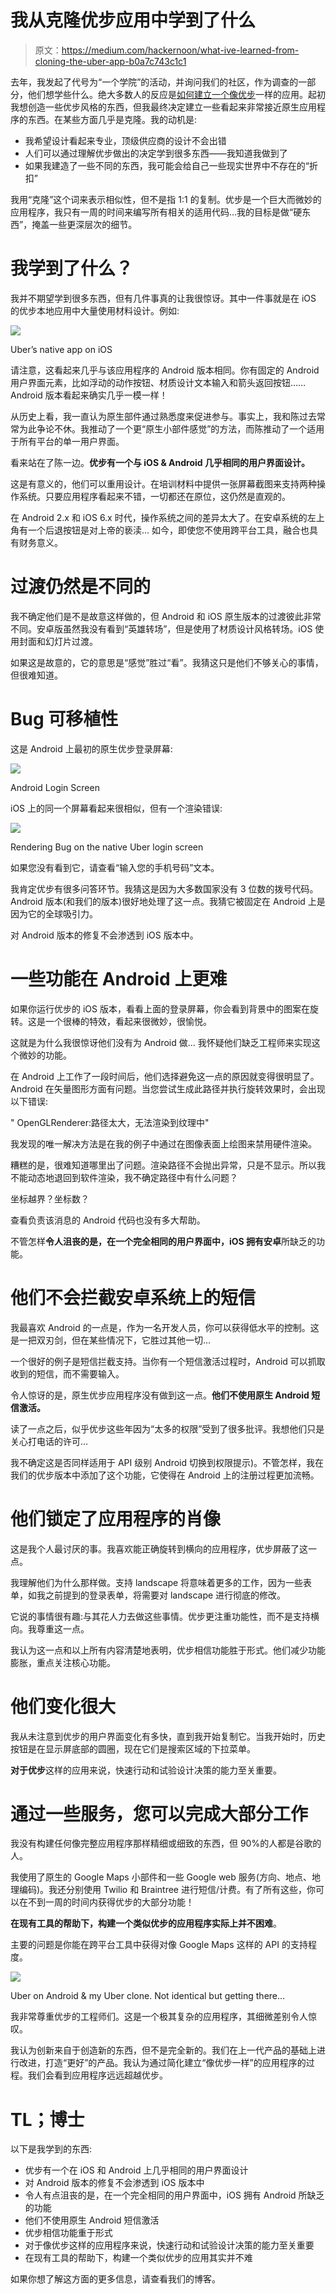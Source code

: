 # 我从克隆优步应用中学到了什么

> 原文：<https://medium.com/hackernoon/what-ive-learned-from-cloning-the-uber-app-b0a7c743c1c1>

去年，我发起了代号为“一个学院”的活动，并询问我们的社区，作为调查的一部分，他们想学些什么。绝大多数人的反应是[如何建立一个像优步](https://codenameone.teachable.com/p/build-real-world-full-stack-mobile-apps-in-java)一样的应用。起初我想创造一些优步风格的东西，但我最终决定建立一些看起来非常接近原生应用程序的东西。在某些方面几乎是克隆。我的动机是:

*   我希望设计看起来专业，顶级供应商的设计不会出错
*   人们可以通过理解优步做出的决定学到很多东西——我知道我做到了
*   如果我建造了一些不同的东西，我可能会给自己一些现实世界中不存在的“折扣”

我用“克隆”这个词来表示相似性，但不是指 1:1 的复制。优步是一个巨大而微妙的应用程序，我只有一周的时间来编写所有相关的适用代码…我的目标是做“硬东西”，掩盖一些更深层次的细节。

# 我学到了什么？

我并不期望学到很多东西，但有几件事真的让我很惊讶。其中一件事就是在 iOS 的优步本地应用中大量使用材料设计。例如:

![](img/ab68264a670925a1a6078c871a6489b7.png)

Uber’s native app on iOS

请注意，这看起来几乎与该应用程序的 Android 版本相同。你有固定的 Android 用户界面元素，比如浮动的动作按钮、材质设计文本输入和箭头返回按钮……
Android 版本看起来确实几乎一模一样！

从历史上看，我一直认为原生部件通过熟悉度来促进参与。事实上，我和陈过去常常为此争论不休。我推动了一个更“原生小部件感觉”的方法，而陈推动了一个适用于所有平台的单一用户界面。

看来站在了陈一边。**优步有一个与 iOS & Android 几乎相同的用户界面设计。**

这是有意义的，他们可以重用设计。在培训材料中提供一张屏幕截图来支持两种操作系统。只要应用程序看起来不错，一切都还在原位，这仍然是直观的。

在 Android 2.x 和 iOS 6.x 时代，操作系统之间的差异太大了。在安卓系统的左上角有一个后退按钮是对上帝的亵渎...
如今，即使您不使用跨平台工具，融合也具有财务意义。

# 过渡仍然是不同的

我不确定他们是不是故意这样做的，但 Android 和 iOS 原生版本的过渡彼此非常不同。安卓版虽然我没有看到“英雄转场”，但是使用了材质设计风格转场。iOS 使用封面和幻灯片过渡。

如果这是故意的，它的意思是“感觉”胜过“看”。我猜这只是他们不够关心的事情，但很难知道。

# Bug 可移植性

这是 Android 上最初的原生优步登录屏幕:

![](img/51be4a1f0cfd15d778ad9708e7000f74.png)

Android Login Screen

iOS 上的同一个屏幕看起来很相似，但有一个渲染错误:

![](img/4e6b229304116a95bcfd343077a87e8a.png)

Rendering Bug on the native Uber login screen

如果您没有看到它，请查看“输入您的手机号码”文本。

我肯定优步有很多问答环节。我猜这是因为大多数国家没有 3 位数的拨号代码。Android 版本(和我们的版本)很好地处理了这一点。我猜它被固定在 Android 上是因为它的全球吸引力。

对 Android 版本的修复不会渗透到 iOS 版本中。

# 一些功能在 Android 上更难

如果你运行优步的 iOS 版本，看看上面的登录屏幕，你会看到背景中的图案在旋转。这是一个很棒的特效，看起来很微妙，很愉悦。

这就是为什么我很惊讶他们没有为 Android 做…
我怀疑他们缺乏工程师来实现这个微妙的功能。

在 Android 上工作了一段时间后，他们选择避免这一点的原因就变得很明显了。Android 在矢量图形方面有问题。当您尝试生成此路径并执行旋转效果时，会出现以下错误:

" OpenGLRenderer:路径太大，无法渲染到纹理中"

我发现的唯一解决方法是在我的例子中通过在图像表面上绘图来禁用硬件渲染。

糟糕的是，很难知道哪里出了问题。渲染路径不会抛出异常，只是不显示。所以我不能动态地退回到软件渲染，我不确定路径中有什么问题？

坐标越界？坐标数？

查看负责该消息的 Android 代码也没有多大帮助。

不管怎样**令人沮丧的是，在一个完全相同的用户界面中，iOS 拥有安卓**所缺乏的功能。

# 他们不会拦截安卓系统上的短信

我最喜欢 Android 的一点是，作为一名开发人员，你可以获得低水平的控制。这是一把双刃剑，但在某些情况下，它胜过其他一切…

一个很好的例子是短信拦截支持。当你有一个短信激活过程时，Android 可以抓取收到的短信，而不需要输入。

令人惊讶的是，原生优步应用程序没有做到这一点。**他们不使用原生 Android 短信激活。**

读了一点之后，似乎优步这些年因为“太多的权限”受到了很多批评。我想他们只是关心打电话的许可…

我不确定这是否同样适用于 API 级别 Android 切换到权限提示)。不管怎样，我在我们的优步版本中添加了这个功能，它使得在 Android 上的注册过程更加流畅。

# 他们锁定了应用程序的肖像

这是我个人最讨厌的事。我喜欢能正确旋转到横向的应用程序，优步屏蔽了这一点。

我理解他们为什么那样做。支持 landscape 将意味着更多的工作，因为一些表单，如我之前提到的登录表单，将需要对 landscape 进行彻底的修改。

它说的事情很有趣:与其花人力去做这些事情。优步更注重功能性，而不是支持横向。我尊重这一点。

我认为这一点和以上所有内容清楚地表明，优步相信功能胜于形式。他们减少功能膨胀，重点关注核心功能。

# 他们变化很大

我从未注意到优步的用户界面变化有多快，直到我开始复制它。当我开始时，历史按钮是在显示屏底部的圆圈，现在它们是搜索区域的下拉菜单。

**对于优步**这样的应用来说，快速行动和试验设计决策的能力至关重要。

# 通过一些服务，您可以完成大部分工作

我没有构建任何像完整应用程序那样精细或细致的东西，但 90%的人都是谷歌的人。

我使用了原生的 Google Maps 小部件和一些 Google web 服务(方向、地点、地理编码)。我还分别使用 Twilio 和 Braintree 进行短信/计费。有了所有这些，你可以在不到一周的时间内获得优步的大部分功能！

**在现有工具的帮助下，构建一个类似优步的应用程序实际上并不困难**。

主要的问题是你能在跨平台工具中获得对像 Google Maps 这样的 API 的支持程度。

![](img/c97ddff0e674dbc36bf0684be441145d.png)

Uber on Android & my Uber clone. Not identical but getting there…

我非常尊重优步的工程师们。这是一个极其复杂的应用程序，其细微差别令人惊叹。

我认为创新来自于创造新的东西，但不是完全新的。我们在上一代产品的基础上进行改进，打造“更好”的产品。我认为通过简化建立“像优步一样”的应用程序的过程。我们会看到应用程序远远超越优步。

# **TL；博士**

以下是我学到的东西:

*   优步有一个在 iOS 和 Android 上几乎相同的用户界面设计
*   对 Android 版本的修复不会渗透到 iOS 版本中
*   令人有点沮丧的是，在一个完全相同的用户界面中，iOS 拥有 Android 所缺乏的功能
*   他们不使用原生 Android 短信激活
*   优步相信功能重于形式
*   对于像优步这样的应用程序来说，快速行动和试验设计决策的能力至关重要
*   在现有工具的帮助下，构建一个类似优步的应用其实并不难

如果你想了解这方面的更多信息，请查看我们的博客。
